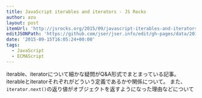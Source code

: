 ```yaml
---
title: JavaScript iterables and iterators - JS Rocks
author: azu
layout: post
itemUrl: 'http://jsrocks.org/2015/09/javascript-iterables-and-iterators/'
editJSONPath: 'https://github.com/jser/jser.info/edit/gh-pages/data/2015/09/index.json'
date: '2015-09-15T16:05:24+00:00'
tags:
  - JavaScript
  - ECMAScript
---
```

iterable、iteratorについて細かな疑問がQ&A形式でまとまっている記事。
iterableとiteratorそれぞれがどういう定義であるかや関係について。
また、`iterator.next()`の返り値がオブジェクトを返すようになった理由などについて

